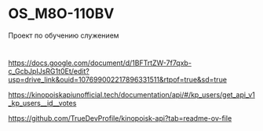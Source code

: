 # OS_M8O-110BV
Проект по обучению служением
#
https://docs.google.com/document/d/1BFTrtZW-7f7qxb-c_GcbJpIJsRG1t0Et/edit?usp=drive_link&ouid=107699002217896331511&rtpof=true&sd=true

https://kinopoiskapiunofficial.tech/documentation/api/#/kp_users/get_api_v1_kp_users__id__votes

https://github.com/TrueDevProfile/kinopoisk-api?tab=readme-ov-file
